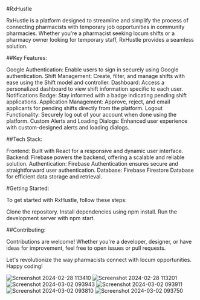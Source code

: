 #RxHustle

RxHustle is a platform designed to streamline and simplify the process of connecting pharmacists with temporary job opportunities in community pharmacies. Whether you're a pharmacist seeking locum shifts or a pharmacy owner looking for temporary staff, RxHustle provides a seamless solution.

##Key Features:

Google Authentication: Enable users to sign in securely using Google authentication.
Shift Management: Create, filter, and manage shifts with ease using the Shift model and controller.
Dashboard: Access a personalized dashboard to view shift information specific to each user.
Notifications Badge: Stay informed with a badge indicating pending shift applications.
Application Management: Approve, reject, and email applicants for pending shifts directly from the platform.
Logout Functionality: Securely log out of your account when done using the platform.
Custom Alerts and Loading Dialogs: Enhanced user experience with custom-designed alerts and loading dialogs.


##Tech Stack:

Frontend: Built with React for a responsive and dynamic user interface.
Backend: Firebase powers the backend, offering a scalable and reliable solution.
Authentication: Firebase Authentication ensures secure and straightforward user authentication.
Database: Firebase Firestore Database for efficient data storage and retrieval.


#Getting Started:

To get started with RxHustle, follow these steps:

Clone the repository.
Install dependencies using npm install.
Run the development server with npm start.


##Contributing:

Contributions are welcome! Whether you're a developer, designer, or have ideas for improvement, feel free to open issues or pull requests.

Let's revolutionize the way pharmacists connect with locum opportunities. Happy coding!


![Screenshot 2024-02-28 113410](https://github.com/hercjay/RxHustle/assets/112480000/202b8746-195a-4836-9023-9e212565ba82)
![Screenshot 2024-02-28 113201](https://github.com/hercjay/RxHustle/assets/112480000/5a4afbfd-5909-4011-9d90-fb3da0058cb2)
![Screenshot 2024-03-02 093943](https://github.com/hercjay/RxHustle/assets/112480000/827f4599-dd82-4054-859d-82746a633aa7)
![Screenshot 2024-03-02 093911](https://github.com/hercjay/RxHustle/assets/112480000/00d470c0-8fb6-44c4-812e-c0a5834ca2be)
![Screenshot 2024-03-02 093810](https://github.com/hercjay/RxHustle/assets/112480000/b63483d9-caaa-49a7-8f95-8a145dcda165)
![Screenshot 2024-03-02 093750](https://github.com/hercjay/RxHustle/assets/112480000/396b88fd-d56b-46d0-b976-353eeeaed7b9)




